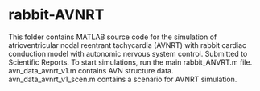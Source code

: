 # rabbit-AVNRT
This folder contains MATLAB source code for the simulation of atrioventricular nodal reentrant tachycardia (AVNRT) with rabbit cardiac conduction model with autonomic nervous system control.
Submitted to Scientific Reports.
To start simulations, run the main rabbit_ANVRT.m file. 
avn_data_avnrt_v1.m contains AVN structure data.
avn_data_avnrt_v1_scen.m contains a scenario for AVNRT simulation.
